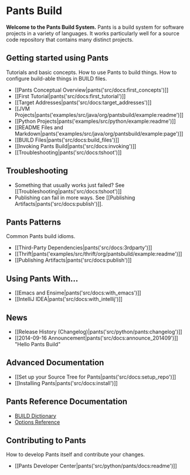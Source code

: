 Pants Build
===========

**Welcome to the Pants Build System.**
Pants is a build system for software projects in a variety of languages.
It works particularly well for a source code repository that contains
many distinct projects.

Getting started using Pants
---------------------------

Tutorials and basic concepts. How to use Pants to build things. How to
configure build-able things in BUILD files.

+ [[Pants Conceptual Overview|pants('src/docs:first_concepts')]]
+ [[First Tutorial|pants('src/docs:first_tutorial')]]
+ [[Target Addresses|pants('src/docs:target_addresses')]]
+ [[JVM Projects|pants('examples/src/java/org/pantsbuild/example:readme')]]
+ [[Python Projects|pants('examples/src/python/example:readme')]]
+ [[README Files and Markdown|pants('examples/src/java/org/pantsbuild/example:page')]]
+ [[BUILD Files|pants('src/docs:build_files')]]
+ [[Invoking Pants Build|pants('src/docs:invoking')]]
+ [[Troubleshooting|pants('src/docs:tshoot')]]

Troubleshooting
---------------

+   Something that usually works just failed? See
    [[Troubleshooting|pants('src/docs:tshoot')]]
+   Publishing can fail in more ways. See
    [[Publishing Artifacts|pants('src/docs:publish')]].

Pants Patterns
--------------

Common Pants build idioms.

+ [[Third-Party Dependencies|pants('src/docs:3rdparty')]]
+ [[Thrift|pants('examples/src/thrift/org/pantsbuild/example:readme')]]
+ [[Publishing Artifacts|pants('src/docs:publish')]]

Using Pants With...
-------------------

+ [[Emacs and Ensime|pants('src/docs:with_emacs')]]
+ [[IntelliJ IDEA|pants('src/docs:with_intellij')]]

News
----

+ [[Release History (Changelog)|pants('src/python/pants:changelog')]]
+ [[2014-09-16 Announcement|pants('src/docs:announce_201409')]]
  "Hello Pants Build"

Advanced Documentation
----------------------

+ [[Set up your Source Tree for Pants|pants('src/docs:setup_repo')]]
+ [[Installing Pants|pants('src/docs:install')]]

Pants Reference Documentation
-----------------------------

+ <a href="build_dictionary.html">BUILD Dictionary</a>
+ <a href="options_reference.html">Options Reference</a>

Contributing to Pants
---------------------

How to develop Pants itself and contribute your changes.

+ [[Pants Developer Center|pants('src/python/pants/docs:readme')]]
